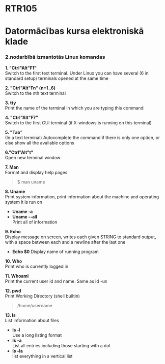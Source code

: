 # RTR105  
# Datormācības kursa elektroniskā klade  
### 2.nodarbībā izmantotās Linux komandas



**1. "Ctrl"Alt"F1"**   
Switch to the first text terminal. Under Linux you can have several (6 in standard setup) terminals opened at the same time
  
**2. "Ctrl"Alt"Fn" (n=1..6)**   
Switch to the nth text terminal
  
**3. tty**  
Print the name of the terminal in which you are typing this command

**4. "Ctrl"Alt"F7"**  
 Switch to the first GUI terminal (if X-windows is running on this terminal)
  
**5. "Tab"**  
(In a text terminal) Autocomplete the command  if there is only one option, or else show all the available options 
  
**6."Ctrl"Alt"t"**  
Open new terminal window
  
**7. Man**  
 Format and display help pages
 > $ man uname
  
**8. Uname**  
Print system information, print information about the machine and operating system it is run on
* **Uname -a** 
* **Uname --all**  
Print all of information

**9. Echo**   
Display message on screen, writes each given STRING to standard output, with a space between each and a newline after the last one
* **Echo $0**
Display name of running program

**10. Who**   
Print who is currently logged in

**11. Whoami**  
Print the current user id and name. Same as id -un

**12. pwd**  
Print Working Directory (shell builtin)
> /home/username

**13. ls**  
List information about files
* **ls -l**          
 Use a long listing format    
* **ls -a**          
  List all entries including those starting with a dot  
* **ls -la**          
  list everything in a vertical list  
 
 
  





